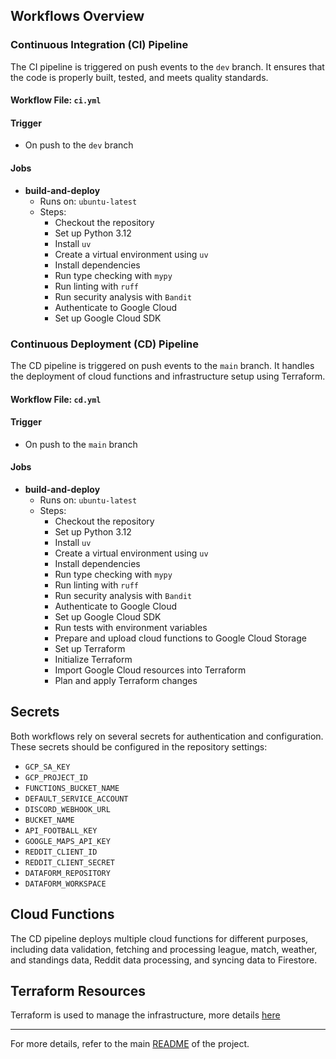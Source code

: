 ## Workflows Overview

### Continuous Integration (CI) Pipeline

The CI pipeline is triggered on push events to the `dev` branch. It ensures that the code is properly built, tested, and meets quality standards.

#### Workflow File: `ci.yml`

#### Trigger
- On push to the `dev` branch

#### Jobs
- **build-and-deploy**
  - Runs on: `ubuntu-latest`
  - Steps:
    - Checkout the repository
    - Set up Python 3.12
    - Install `uv`
    - Create a virtual environment using `uv`
    - Install dependencies
    - Run type checking with `mypy`
    - Run linting with `ruff`
    - Run security analysis with `Bandit`
    - Authenticate to Google Cloud
    - Set up Google Cloud SDK

### Continuous Deployment (CD) Pipeline

The CD pipeline is triggered on push events to the `main` branch. It handles the deployment of cloud functions and infrastructure setup using Terraform.

#### Workflow File: `cd.yml`

#### Trigger
- On push to the `main` branch

#### Jobs
- **build-and-deploy**
  - Runs on: `ubuntu-latest`
  - Steps:
    - Checkout the repository
    - Set up Python 3.12
    - Install `uv`
    - Create a virtual environment using `uv`
    - Install dependencies
    - Run type checking with `mypy`
    - Run linting with `ruff`
    - Run security analysis with `Bandit`
    - Authenticate to Google Cloud
    - Set up Google Cloud SDK
    - Run tests with environment variables
    - Prepare and upload cloud functions to Google Cloud Storage
    - Set up Terraform
    - Initialize Terraform
    - Import Google Cloud resources into Terraform
    - Plan and apply Terraform changes

## Secrets

Both workflows rely on several secrets for authentication and configuration. These secrets should be configured in the repository settings:
- `GCP_SA_KEY`
- `GCP_PROJECT_ID`
- `FUNCTIONS_BUCKET_NAME`
- `DEFAULT_SERVICE_ACCOUNT`
- `DISCORD_WEBHOOK_URL`
- `BUCKET_NAME`
- `API_FOOTBALL_KEY`
- `GOOGLE_MAPS_API_KEY`
- `REDDIT_CLIENT_ID`
- `REDDIT_CLIENT_SECRET`
- `DATAFORM_REPOSITORY`
- `DATAFORM_WORKSPACE`

## Cloud Functions

The CD pipeline deploys multiple cloud functions for different purposes, including data validation, fetching and processing league, match, weather, and standings data, Reddit data processing, and syncing data to Firestore.

## Terraform Resources

Terraform is used to manage the infrastructure, more details [here](https://github.com/peter115342/soccer-tracker-DE-project/tree/main/terraform)

--------------------------------------------------------

For more details, refer to the main [README](https://github.com/peter115342/soccer-tracker-DE-project/blob/main/README.md) of the project.
